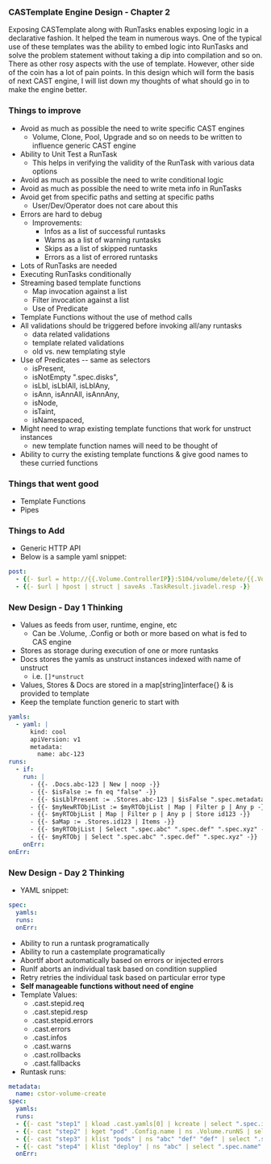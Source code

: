 ### CASTemplate Engine Design - Chapter 2
Exposing CASTemplate along with RunTasks enables exposing logic in a declarative fashion. It helped the team in numerous ways.
One of the typical use of these templates was the ability to embed logic into RunTasks and solve the problem statement without
taking a dip into compilation and so on. There as other rosy aspects with the use of template. However, other side of the coin
has a lot of pain points. In this design which will form the basis of next CAST engine, I will list down my thoughts of what
should go in to make the engine better.

### Things to improve
- Avoid as much as possible the need to write specific CAST engines
  - Volume, Clone, Pool, Upgrade and so on needs to be written to influence generic CAST engine
- Ability to Unit Test a RunTask
  - This helps in verifying the validity of the RunTask with various data options
- Avoid as much as possible the need to write conditional logic
- Avoid as much as possible the need to write meta info in RunTasks
- Avoid get from specific paths and setting at specific paths
  - User/Dev/Operator does not care about this
- Errors are hard to debug
  - Improvements:
    - Infos as a list of successful runtasks
    - Warns as a list of warning runtasks
    - Skips as a list of skipped runtasks
    - Errors as a list of errored runtasks
- Lots of RunTasks are needed
- Executing RunTasks conditionally
- Streaming based template functions
  - Map invocation against a list
  - Filter invocation against a list
  - Use of Predicate
- Template Functions without the use of method calls
- All validations should be triggered before invoking all/any runtasks
  - data related validations
  - template related validations
  - old vs. new templating style
- Use of Predicates -- same as selectors
  - isPresent,
  - isNotEmpty ".spec.disks",
  - isLbl, isLblAll, isLblAny,
  - isAnn, isAnnAll, isAnnAny,
  - isNode,
  - isTaint,
  - isNamespaced,
- Might need to wrap existing template functions that work for unstruct instances
  - new template function names will need to be thought of
- Ability to curry the existing template functions & give good names to these curried functions

### Things that went good
- Template Functions
- Pipes

### Things to Add
- Generic HTTP API
- Below is a sample yaml snippet:
```yaml
post:
  - {{- $url = http://{{.Volume.ControllerIP}}:5104/volume/delete/{{.Volume.owner}} -}}
  - {{- $url | hpost | struct | saveAs .TaskResult.jivadel.resp -}}
```

### New Design - Day 1 Thinking
- Values as feeds from user, runtime, engine, etc
  - Can be .Volume, .Config or both or more based on what is fed to CAS engine
- Stores as storage during execution of one or more runtasks
- Docs stores the yamls as unstruct instances indexed with name of unstruct
  - i.e. `[]*unstruct`
- Values, Stores & Docs are stored in a map[string]interface{} & is provided to template
- Keep the template function generic to start with
```yaml
yamls:
  - yaml: |
      kind: cool
      apiVersion: v1
      metadata:
        name: abc-123
runs:
  - if: 
    run: |
      - {{- .Docs.abc-123 | New | noop -}}
      - {{- $isFalse := fn eq "false" -}}
      - {{- $isLblPresent := .Stores.abc-123 | $isFalse ".spec.metadata.labels" -}}
      - {{- $myNewRTObjList := $myRTObjList | Map | Filter p | Any p -}}
      - {{- $myRTObjList | Map | Filter p | Any p | Store id123 -}}
      - {{- $aMap := .Stores.id123 | Items -}}
      - {{- $myRTObjList | Select ".spec.abc" ".spec.def" ".spec.xyz" -}}
      - {{- $myRTObj | Select ".spec.abc" ".spec.def" ".spec.xyz" -}}
    onErr: 
onErr:
```

### New Design - Day 2 Thinking
- YAML snippet:
```yaml
spec:
  yamls:
  runs:
  onErr:
```
- Ability to run a runtask programatically
- Ability to run a castemplate programatically
- AbortIf abort automatically based on errors or injected errors
- RunIf aborts an individual task based on condition supplied
- Retry retries the individual task based on particular error type
- **Self manageable functions without need of engine**
- Template Values:
  - .cast.stepid.req
  - .cast.stepid.resp
  - .cast.stepid.errors
  - .cast.errors
  - .cast.infos
  - .cast.warns
  - .cast.rollbacks
  - .cast.fallbacks
- Runtask runs:
```yaml
metadata:
  name: cstor-volume-create
spec:
  yamls:
  runs:
  - {{- cast "step1" | kload .cast.yamls[0] | kcreate | select ".spec.ip" ".spec.uid" ".spec.name" | end -}}
  - {{- cast "step2" | kget "pod" .Config.name | ns .Volume.runNS | select ".spec.ip" ".spec.node" ".spec.status" | end -}}
  - {{- cast "step3" | klist "pods" | ns "abc" "def" "def" | select ".spec.name" | where ".spec.status" "eq" "running" | where ".spec.label" "haskey" "abc" | where ".spec.label" "hasval" "def" | and | end -}}
  - {{- cast "step4" | klist "deploy" | ns "abc" | select ".spec.name" | where ".spec.labels" "has" "key=val" | where ".spec.labels" "has" "key1=val1" | or | end -}}
  onErr:
```
